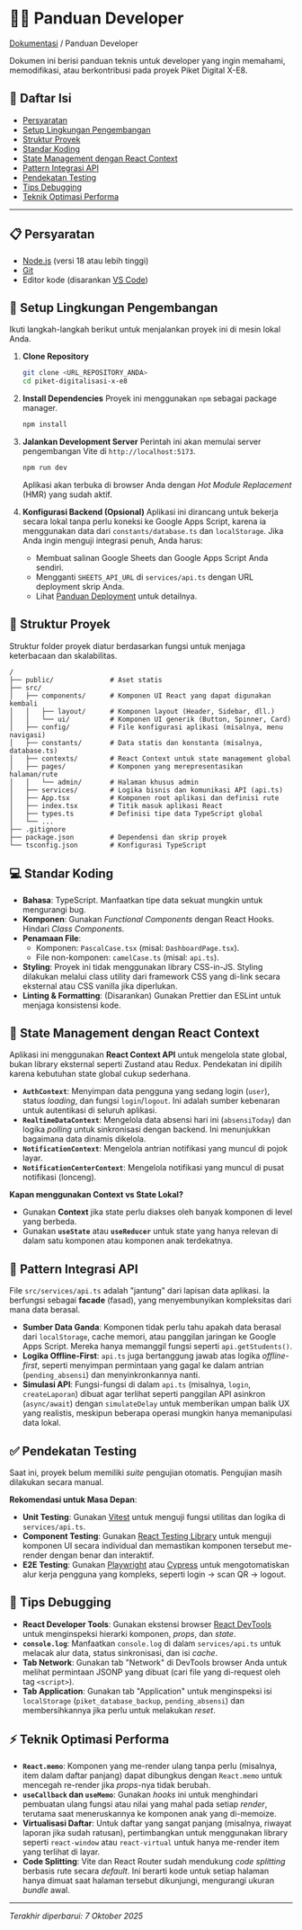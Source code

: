 # 👨‍💻 Panduan Developer

<a href="./README.md">Dokumentasi</a> / Panduan Developer

Dokumen ini berisi panduan teknis untuk developer yang ingin memahami, memodifikasi, atau berkontribusi pada proyek Piket Digital X-E8.

## 📜 Daftar Isi
- [Persyaratan](#-persyaratan)
- [Setup Lingkungan Pengembangan](#-setup-lingkungan-pengembangan)
- [Struktur Proyek](#-struktur-proyek)
- [Standar Koding](#-standar-koding)
- [State Management dengan React Context](#-state-management-dengan-react-context)
- [Pattern Integrasi API](#-pattern-integrasi-api)
- [Pendekatan Testing](#-pendekatan-testing)
- [Tips Debugging](#-tips-debugging)
- [Teknik Optimasi Performa](#-teknik-optimasi-performa)

---

## 📋 Persyaratan
- [Node.js](https://nodejs.org/) (versi 18 atau lebih tinggi)
- [Git](https://git-scm.com/)
- Editor kode (disarankan [VS Code](https://code.visualstudio.com/))

## 🚀 Setup Lingkungan Pengembangan
Ikuti langkah-langkah berikut untuk menjalankan proyek ini di mesin lokal Anda.

1.  **Clone Repository**
    ```bash
    git clone <URL_REPOSITORY_ANDA>
    cd piket-digitalisasi-x-e8
    ```

2.  **Install Dependencies**
    Proyek ini menggunakan `npm` sebagai package manager.
    ```bash
    npm install
    ```

3.  **Jalankan Development Server**
    Perintah ini akan memulai server pengembangan Vite di `http://localhost:5173`.
    ```bash
    npm run dev
    ```
    Aplikasi akan terbuka di browser Anda dengan *Hot Module Replacement* (HMR) yang sudah aktif.

4.  **Konfigurasi Backend (Opsional)**
    Aplikasi ini dirancang untuk bekerja secara lokal tanpa perlu koneksi ke Google Apps Script, karena ia menggunakan data dari `constants/database.ts` dan `localStorage`. Jika Anda ingin menguji integrasi penuh, Anda harus:
    - Membuat salinan Google Sheets dan Google Apps Script Anda sendiri.
    - Mengganti `SHEETS_API_URL` di `services/api.ts` dengan URL deployment skrip Anda.
    - Lihat [Panduan Deployment](./DEPLOYMENT.md) untuk detailnya.

## 📁 Struktur Proyek
Struktur folder proyek diatur berdasarkan fungsi untuk menjaga keterbacaan dan skalabilitas.

```
/
├── public/              # Aset statis
├── src/
│   ├── components/      # Komponen UI React yang dapat digunakan kembali
│   │   ├── layout/      # Komponen layout (Header, Sidebar, dll.)
│   │   └── ui/          # Komponen UI generik (Button, Spinner, Card)
│   ├── config/          # File konfigurasi aplikasi (misalnya, menu navigasi)
│   ├── constants/       # Data statis dan konstanta (misalnya, database.ts)
│   ├── contexts/        # React Context untuk state management global
│   ├── pages/           # Komponen yang merepresentasikan halaman/rute
│   │   └── admin/       # Halaman khusus admin
│   ├── services/        # Logika bisnis dan komunikasi API (api.ts)
│   ├── App.tsx          # Komponen root aplikasi dan definisi rute
│   ├── index.tsx        # Titik masuk aplikasi React
│   ├── types.ts         # Definisi tipe data TypeScript global
│   └── ...
├── .gitignore
├── package.json         # Dependensi dan skrip proyek
└── tsconfig.json        # Konfigurasi TypeScript
```

## 💻 Standar Koding

- **Bahasa**: TypeScript. Manfaatkan tipe data sekuat mungkin untuk mengurangi bug.
- **Komponen**: Gunakan *Functional Components* dengan React Hooks. Hindari *Class Components*.
- **Penamaan File**:
    - Komponen: `PascalCase.tsx` (misal: `DashboardPage.tsx`).
    - File non-komponen: `camelCase.ts` (misal: `api.ts`).
- **Styling**: Proyek ini tidak menggunakan library CSS-in-JS. Styling dilakukan melalui class utility dari framework CSS yang di-link secara eksternal atau CSS vanilla jika diperlukan.
- **Linting & Formatting**: (Disarankan) Gunakan Prettier dan ESLint untuk menjaga konsistensi kode.

## 🧠 State Management dengan React Context
Aplikasi ini menggunakan **React Context API** untuk mengelola state global, bukan library eksternal seperti Zustand atau Redux. Pendekatan ini dipilih karena kebutuhan state global cukup sederhana.

- **`AuthContext`**: Menyimpan data pengguna yang sedang login (`user`), status *loading*, dan fungsi `login`/`logout`. Ini adalah sumber kebenaran untuk autentikasi di seluruh aplikasi.
- **`RealtimeDataContext`**: Mengelola data absensi hari ini (`absensiToday`) dan logika *polling* untuk sinkronisasi dengan backend. Ini menunjukkan bagaimana data dinamis dikelola.
- **`NotificationContext`**: Mengelola antrian notifikasi yang muncul di pojok layar.
- **`NotificationCenterContext`**: Mengelola notifikasi yang muncul di pusat notifikasi (lonceng).

**Kapan menggunakan Context vs State Lokal?**
- Gunakan **Context** jika state perlu diakses oleh banyak komponen di level yang berbeda.
- Gunakan **`useState`** atau **`useReducer`** untuk state yang hanya relevan di dalam satu komponen atau komponen anak terdekatnya.

## 🔗 Pattern Integrasi API
File `src/services/api.ts` adalah "jantung" dari lapisan data aplikasi. Ia berfungsi sebagai **facade** (fasad), yang menyembunyikan kompleksitas dari mana data berasal.

- **Sumber Data Ganda**: Komponen tidak perlu tahu apakah data berasal dari `localStorage`, cache memori, atau panggilan jaringan ke Google Apps Script. Mereka hanya memanggil fungsi seperti `api.getStudents()`.
- **Logika Offline-First**: `api.ts` juga bertanggung jawab atas logika *offline-first*, seperti menyimpan permintaan yang gagal ke dalam antrian (`pending_absensi`) dan menyinkronkannya nanti.
- **Simulasi API**: Fungsi-fungsi di dalam `api.ts` (misalnya, `login`, `createLaporan`) dibuat agar terlihat seperti panggilan API asinkron (`async/await`) dengan `simulateDelay` untuk memberikan umpan balik UX yang realistis, meskipun beberapa operasi mungkin hanya memanipulasi data lokal.

## ✅ Pendekatan Testing
Saat ini, proyek belum memiliki *suite* pengujian otomatis. Pengujian masih dilakukan secara manual.

**Rekomendasi untuk Masa Depan**:
- **Unit Testing**: Gunakan [Vitest](https://vitest.dev/) untuk menguji fungsi utilitas dan logika di `services/api.ts`.
- **Component Testing**: Gunakan [React Testing Library](https://testing-library.com/docs/react-testing-library/intro/) untuk menguji komponen UI secara individual dan memastikan komponen tersebut me-render dengan benar dan interaktif.
- **E2E Testing**: Gunakan [Playwright](https://playwright.dev/) atau [Cypress](https://www.cypress.io/) untuk mengotomatiskan alur kerja pengguna yang kompleks, seperti login -> scan QR -> logout.

## 🐛 Tips Debugging
- **React Developer Tools**: Gunakan ekstensi browser [React DevTools](https://react.dev/learn/react-developer-tools) untuk menginspeksi hierarki komponen, *props*, dan *state*.
- **`console.log`**: Manfaatkan `console.log` di dalam `services/api.ts` untuk melacak alur data, status sinkronisasi, dan isi *cache*.
- **Tab Network**: Gunakan tab "Network" di DevTools browser Anda untuk melihat permintaan JSONP yang dibuat (cari file yang di-request oleh tag `<script>`).
- **Tab Application**: Gunakan tab "Application" untuk menginspeksi isi `localStorage` (`piket_database_backup`, `pending_absensi`) dan membersihkannya jika perlu untuk melakukan *reset*.

## ⚡ Teknik Optimasi Performa
- **`React.memo`**: Komponen yang me-render ulang tanpa perlu (misalnya, item dalam daftar panjang) dapat dibungkus dengan `React.memo` untuk mencegah re-render jika *props*-nya tidak berubah.
- **`useCallback` dan `useMemo`**: Gunakan *hooks* ini untuk menghindari pembuatan ulang fungsi atau nilai yang mahal pada setiap *render*, terutama saat meneruskannya ke komponen anak yang di-memoize.
- **Virtualisasi Daftar**: Untuk daftar yang sangat panjang (misalnya, riwayat laporan jika sudah ratusan), pertimbangkan untuk menggunakan library seperti `react-window` atau `react-virtual` untuk hanya me-render item yang terlihat di layar.
- **Code Splitting**: Vite dan React Router sudah mendukung *code splitting* berbasis rute secara *default*. Ini berarti kode untuk setiap halaman hanya dimuat saat halaman tersebut dikunjungi, mengurangi ukuran *bundle* awal.

---
*Terakhir diperbarui: 7 Oktober 2025*
